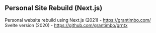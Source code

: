 ## Personal Site Rebuild (Next.js)

Personal website rebuild using Next.js (2021) - https://grantimbo.com/
<br/>
Svelte version (2020) - https://github.com/grantimbo/grntx


